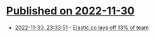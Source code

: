# [Published on 2022-11-30](index.md)

* [2022-11-30, 23:33:51](https://news.ycombinator.com/item?id=33809631) - [Elastic.co lays off 13% of team](https://www.elastic.co/blog/ceo-ash-kulkarni-email-to-elastic-employees)
